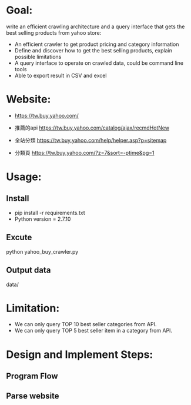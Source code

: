 # Goal:
write an efficient crawling architecture and a query interface that gets the best selling products from yahoo store: 
* An efficient crawler to get product pricing and category information
* Define and discover how to get the best selling products, explain possible limitations
* A query interface to operate on crawled data, could be command line tools 
* Able to export result in CSV and excel

# Website:
* https://tw.buy.yahoo.com/
* 推薦的api 
https://tw.buy.yahoo.com/catalog/ajax/recmdHotNew

* 全站分類
https://tw.buy.yahoo.com/help/helper.asp?p=sitemap

* 分類頁
https://tw.buy.yahoo.com/?z=7&sort=-ptime&pg=1

# Usage:
## Install
* pip install -r requirements.txt
* Python version = 2.7.10

## Excute
python yahoo_buy_crawler.py

## Output data
data/

# Limitation:
* We can only query TOP 10 best seller categories from API.
* We can only query TOP 5 best seller item in a category from API.

# Design and Implement Steps: 
## Program Flow 
## Parse website
